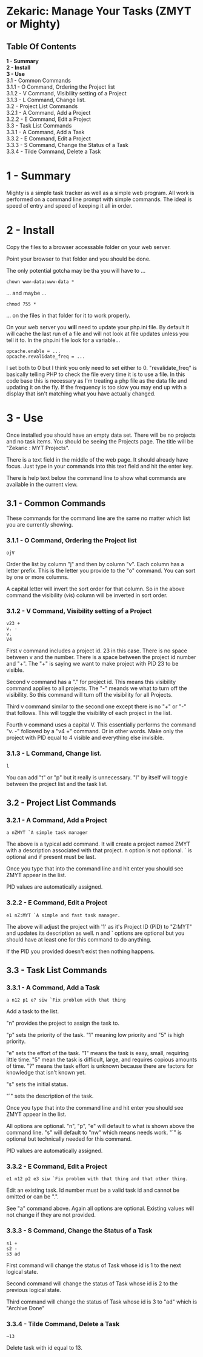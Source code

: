 
# Zekaric: Manage Your Tasks (ZMYT or Mighty)

## Table Of Contents
**1 - Summary**<br />
**2 - Install**<br />
**3 - Use**<br />
 3.1 - Common Commands<br />
  3.1.1 - O Command, Ordering the Project list<br />
  3.1.2 - V Command, Visibility setting of a Project<br />
  3.1.3 - L Command, Change list.<br />
 3.2 - Project List Commands<br />
  3.2.1 - A Command, Add a Project<br />
  3.2.2 - E Command, Edit a Project<br />
 3.3 - Task List Commands<br />
  3.3.1 - A Command, Add a Task<br />
  3.3.2 - E Command, Edit a Project<br />
  3.3.3 - S Command, Change the Status of a Task<br />
  3.3.4 - Tilde Command, Delete a Task<br />

# 1 - Summary

Mighty is a simple task tracker as well as a simple web program.  All work is performed on a command line prompt with simple commands.  The ideal is speed of entry and speed of keeping it all in order.

# 2 - Install

Copy the files to a browser accessable folder on your web server.

Point your browser to that folder and you should be done.

The only potential gotcha may be tha you will have to ...

```
chown www-data:www-data *
```

... and maybe ...

```
chmod 755 *
```

... on the files in that folder for it to work properly.

On your web server you **will** need to update your php.ini file.  By default it will cache the last run of a file and will not look at file updates unless you tell it to.  In the php.ini file look for a variable...

```
opcache.enable = ...
opcache.revalidate_freq = ...
```

I set both to 0 but I think you only need to set either to 0.  "revalidate_freq" is basically telling PHP to check the file every time it is to use a file.  In this code base this is necessary as I'm treating a php file as the data file and updating it on the fly.  If the frequency is too slow you may end up with a display that isn't matching what you have actually changed.

# 3 - Use

Once installed you should have an empty data set.  There will be no projects and no task items.  You should be seeing the Projects page.  The title will be "Zekaric : MYT Projects".

There is a text field in the middle of the web page.  It should already have focus.  Just type in your commands into this text field and hit the enter key.

There is help text below the command line to show what commands are available in the current view.

## 3.1 - Common Commands

These commands for the command line are the same no matter which list you are currently showing.

### 3.1.1 - O Command, Ordering the Project list

```
ojV
```

Order the list by column "j" and then by column "v".  Each column has a letter prefix.  This is the letter you provide to the "o" command.  You can sort by one or more columns.

A capital letter will invert the sort order for that column.  So in the above command the visibility (vis) column will be inverted in sort order.

### 3.1.2 - V Command, Visibility setting of a Project

```
v23 +
v. -
v.
V4
```

First v command includes a project id.  23 in this case.  There is no space between v and the number.  There is a space between the project id number and "+".  The "+" is saying we want to make project with PID 23 to be visible.

Second v command has a "." for project id.  This means this visibility command applies to all projects.  The "-" meands we what to turn off the visibility.  So this command will turn off the visibility for all Projects.

Third v command similar to the second one except there is no "+" or "-" that follows.  This will toggle the visibility of each project in the list.

Fourth v command uses a capital V.  This essentially performs the command "v. -" followed by a "v4 +" command.  Or in other words.  Make only the project with PID equal to 4 visible and everything else invisible.

### 3.1.3 - L Command, Change list.

```
l
```

You can add "t" or "p" but it really is unnecessary.  "l" by itself will toggle between the project list and the task list.

## 3.2 - Project List Commands

### 3.2.1 - A Command, Add a Project

```
a nZMYT `A simple task manager
```

The above is a typical add command.  It will create a project named ZMYT with a description associated with that project.  n option is not optional.  ` is optional and if present must be last.

Once you type that into the command line and hit enter you should see ZMYT appear in the list.

PID values are automatically assigned.

### 3.2.2 - E Command, Edit a Project

```
e1 nZ:MYT `A simple and fast task manager.
```

The above will adjust the project with '1' as it's Project ID (PID) to "Z:MYT" and updates its description as well.  n and ` options are optional but you should have at least one for this command to do anything.

If the PID you provided doesn't exist then nothing happens.

## 3.3 - Task List Commands

### 3.3.1 - A Command, Add a Task

```
a n12 p1 e? siw `Fix problem with that thing
```

Add a task to the list.

"n" provides the project to assign the task to.

"p" sets the priority of the task.  "1" meaning low priority and "5" is high priority.

"e" sets the effort of the task.  "1" means the task is easy, small, requiring little time.  "5" mean the task is difficult, large, and requires copious amounts of time.  "?" means the task effort is unknown because there are factors for knowledge that isn't known yet.

"s" sets the initial status.

"`" sets the description of the task.

Once you type that into the command line and hit enter you should see ZMYT appear in the list.

All options are optional.  "n", "p", "e" will default to what is shown above the command line.  "s" will default to "nw" which means needs work.  "`" is optional but technically needed for this command.

PID values are automatically assigned.

### 3.3.2 - E Command, Edit a Project

```
e1 n12 p2 e3 siw `Fix problem with that thing and that other thing.
```

Edit an existing task.  Id number must be a valid task id and cannot be omitted or can be ".".

See "a" command above.  Again all options are optional.  Existing values will not change if they are not provided.

### 3.3.3 - S Command, Change the Status of a Task

```
s1 +
s2 -
s3 ad
```

First command will change the status of Task whose id is 1 to the next logical state.

Second command will change the status of Task whose id is 2 to the previous logical state.

Third command will change the status of Task whose id is 3 to "ad" which is "Archive Done"

### 3.3.4 - Tilde Command, Delete a Task

```
~13
```

Delete task with id equal to 13.
